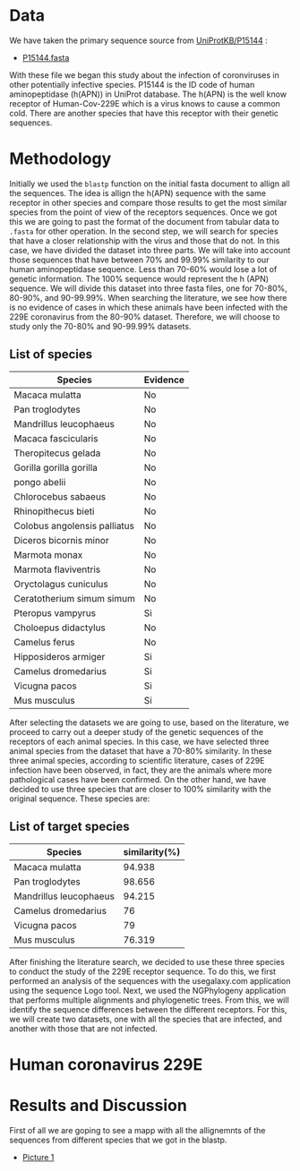 # Data
We have taken the primary sequence source from [UniProtKB/P15144](https://www.uniprot.org/uniprotkb/P15144/entry) :
  - [P15144.fasta](./P15144-fasta)

With these file we began this study about the infection of coronviruses in other potentially infective species. P15144 is the ID code of human aminopeptidase (h(APN)) in UniProt database. The h(APN) is the well know receptor of Human-Cov-229E which is a virus knows to cause a common cold. There are another species that have this receptor with their genetic sequences. 

# Methodology 

Initially we used the `blastp` function on the initial fasta document to allign all the sequences. The idea is allign the h(APN) sequence with the same receptor in other species and compare those results to get the most similar species from the point of view of the receptors sequences. Once we got this we are going to past the format of the document from tabular data to `.fasta` for other operation. 
In the second step, we will search for species that have a closer relationship with the virus and those that do not. In this case, we have divided the dataset into three parts. We will take into account those sequences that have between 70% and 99.99% similarity to our human aminopeptidase sequence. Less than 70-60% would lose a lot of genetic information. The 100% sequence would represent the h (APN) sequence. We will divide this dataset into three fasta files, one for 70-80%, 80-90%, and 90-99.99%. When searching the literature, we see how there is no evidence of cases in which these animals have been infected with the 229E coronavirus from the 80-90% dataset. Therefore, we will choose to study only the 70-80% and 90-99.99% datasets.
## List of species 
|Species|Evidence|
|-------|--------|
|Macaca mulatta|No|
|Pan troglodytes|No|
|Mandrillus leucophaeus|No|
|Macaca fascicularis|No|
|Theropitecus gelada|No|
|Gorilla gorilla gorilla|No|
|pongo abelii|No|
|Chlorocebus sabaeus|No|
|Rhinopithecus bieti|No|
|Colobus angolensis palliatus|No|
|Diceros bicornis minor|No|
|Marmota monax|No|
|Marmota flaviventris|No|
|Oryctolagus cuniculus|No|
|Ceratotherium simum simum |No|
|Pteropus vampyrus|Si|
|Choloepus didactylus|No|
|Camelus ferus|No|
|Hipposideros armiger|Si|
|Camelus dromedarius|Si|
|Vicugna pacos|Si|
|Mus musculus|Si|

After selecting the datasets we are going to use, based on the literature, we proceed to carry out a deeper study of the genetic sequences of the receptors of each animal species. In this case, we have selected three animal species from the dataset that have a 70-80% similarity. In these three animal species, according to scientific literature, cases of 229E infection have been observed, in fact, they are the animals where more pathological cases have been confirmed. On the other hand, we have decided to use three species that are closer to 100% similarity with the original sequence. These species are:

## List of target species

|Species|similarity(%)|
|-------|----------|
|Macaca mulatta|94.938|
|Pan troglodytes|98.656|
|Mandrillus leucophaeus|94.215|
|Camelus dromedarius|76|
|Vicugna pacos|79|
|Mus musculus|76.319|

After finishing the literature search, we decided to use these three species to conduct the study of the 229E receptor sequence. To do this, we first performed an analysis of the sequences with the usegalaxy.com application using the sequence Logo tool. Next, we used the NGPhylogeny application that performs multiple alignments and phylogenetic trees. From this, we will identify the sequence differences between the different receptors. For this, we will create two datasets, one with all the species that are infected, and another with those that are not infected.

# Human coronavirus 229E

# Results and Discussion

First of all we are goping to see a mapp with all the allignemnts of the sequences from different species that we got in the blastp. 

- [Picture 1](./consurf_colored_seq.pdf)


